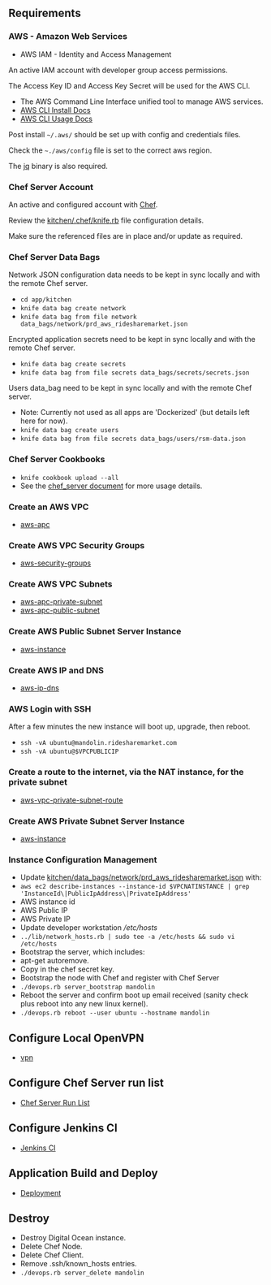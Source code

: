 ## Requirements

### AWS - Amazon Web Services

- AWS IAM - Identity and Access Management

An active IAM account with developer group access permissions.

The Access Key ID and Access Key Secret will be used for the AWS CLI.

- The AWS Command Line Interface unified tool to manage AWS services.
- [AWS CLI Install Docs](http://docs.aws.amazon.com/cli/latest/userguide/installing.html)
- [AWS CLI Usage Docs](http://docs.aws.amazon.com/cli/latest/index.html)

Post install `~/.aws/` should be set up with config and credentials files.

Check the `~./aws/config` file is set to the correct aws region.

The [jq](https://stedolan.github.io/jq/) binary is also required.

### Chef Server Account

An active and configured account with [Chef](https://manage.chef.io/login).

Review the [kitchen/.chef/knife.rb](../app/kitchen/.chef/knife.rb) file configuration details.

Make sure the referenced files are in place and/or update as required.

### Chef Server Data Bags

Network JSON configuration data needs to be kept in sync locally and with the remote Chef server.

- `cd app/kitchen`
- `knife data bag create network`
- `knife data bag from file network data_bags/network/prd_aws_ridesharemarket.json`

Encrypted application secrets need to be kept in sync locally and with the remote Chef server.

- `knife data bag create secrets`
- `knife data bag from file secrets data_bags/secrets/secrets.json`

Users data_bag need to be kept in sync locally and with the remote Chef server.

- Note: Currently not used as all apps are 'Dockerized' (but details left here for now).
- `knife data bag create users`
- `knife data bag from file secrets data_bags/users/rsm-data.json`

### Chef Server Cookbooks

- `knife cookbook upload --all`
- See the [chef_server document](./chef_server.md) for more usage details.

### Create an AWS VPC

- [aws-apc](./aws/aws-vpc.md)

### Create AWS VPC Security Groups

- [aws-security-groups](./aws/aws-security-groups.md)

### Create AWS VPC Subnets

- [aws-apc-private-subnet](./aws/aws-vpc-private-subnet.md)
- [aws-apc-public-subnet](./aws/aws-vpc-public-subnet.md)

### Create AWS Public Subnet Server Instance
- [aws-instance](./aws/aws-instance-public-subnet.md)

### Create AWS IP and DNS
- [aws-ip-dns](./aws/aws-ip-and-dns.md)

### AWS Login with SSH

After a few minutes the new instance will boot up, upgrade, then reboot.

- `ssh -vA ubuntu@mandolin.ridesharemarket.com`
- `ssh -vA ubuntu@$VPCPUBLICIP`

### Create a route to the internet, via the NAT instance, for the private subnet

- [aws-vpc-private-subnet-route](./aws/aws-vpc-private-subnet-route.md)

### Create AWS Private Subnet Server Instance
- [aws-instance](./aws/aws-instance-private-subnet.md)


### Instance Configuration Management

- Update [kitchen/data_bags/network/prd_aws_ridesharemarket.json](./../app/kitchen/data_bags/network/prd_aws_ridesharemarket.json) with:
- `aws ec2 describe-instances --instance-id $VPCNATINSTANCE | grep 'InstanceId\|PublicIpAddress\|PrivateIpAddress'`
- AWS instance id
- AWS Public IP
- AWS Private IP
- Update developer workstation */etc/hosts*
- `../lib/network_hosts.rb | sudo tee -a /etc/hosts && sudo vi /etc/hosts`
- Bootstrap the server, which includes:
- apt-get autoremove.
- Copy in the chef secret key.
- Bootstrap the node with Chef and register with Chef Server 
- `./devops.rb server_bootstrap mandolin`
- Reboot the server and confirm boot up email received (sanity check plus reboot into any new linux kernel).
- `./devops.rb reboot --user ubuntu --hostname mandolin`

## Configure Local OpenVPN

- [vpn](./vpn.md)

## Configure Chef Server run list

- [Chef Server Run List](chef_server.md)

## Configure Jenkins CI

- [Jenkins CI](jenkins-ci.md)

## Application Build and Deploy

- [Deployment](deployment.md)

## Destroy

- Destroy Digital Ocean instance.
- Delete Chef Node.
- Delete Chef Client.
- Remove .ssh/known_hosts entries.
- `./devops.rb server_delete mandolin`
